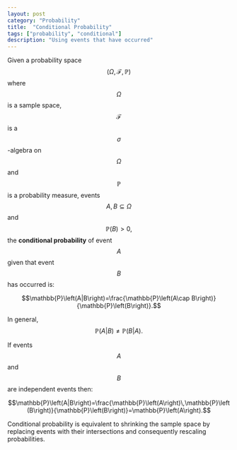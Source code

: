 ```yaml
---
layout: post
category: "Probability"
title:  "Conditional Probability"
tags: ["probability", "conditional"]
description: "Using events that have occurred"
---
```


Given a probability space $$\left(\Omega, \mathcal{F}, \mathbb{P}\right)$$ where $$\Omega$$ is a sample space, $$\mathcal{F}$$ is a $$\sigma$$-algebra on $$\Omega$$ and $$\mathbb{P}$$ is a probability measure, events $$A,B\subseteq\Omega$$ and $$\mathbb{P}\left(B\right)>0,$$ the **conditional probability** of event $$A$$ given that event $$B$$ has occurred is:

$$\mathbb{P}\left(A|B\right)=\frac{\mathbb{P}\left(A\cap B\right)}{\mathbb{P}\left(B\right)}.$$

In general, $$\mathbb{P}\left(A|B\right)\neq\mathbb{P}\left(B|A\right).$$

If events $$A$$ and $$B$$ are independent events then:

$$\mathbb{P}\left(A|B\right)=\frac{\mathbb{P}\left(A\right)\,\mathbb{P}\left(B\right)}{\mathbb{P}\left(B\right)}=\mathbb{P}\left(A\right).$$

Conditional probability is equivalent to shrinking the sample space by replacing events with their intersections and consequently rescaling probabilities.
